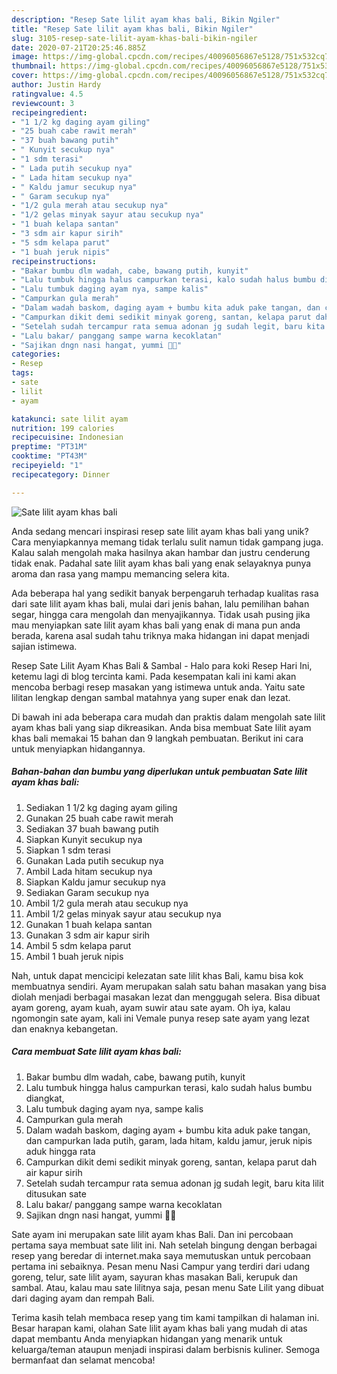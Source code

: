 ```yaml
---
description: "Resep Sate lilit ayam khas bali, Bikin Ngiler"
title: "Resep Sate lilit ayam khas bali, Bikin Ngiler"
slug: 3105-resep-sate-lilit-ayam-khas-bali-bikin-ngiler
date: 2020-07-21T20:25:46.885Z
image: https://img-global.cpcdn.com/recipes/40096056867e5128/751x532cq70/sate-lilit-ayam-khas-bali-foto-resep-utama.jpg
thumbnail: https://img-global.cpcdn.com/recipes/40096056867e5128/751x532cq70/sate-lilit-ayam-khas-bali-foto-resep-utama.jpg
cover: https://img-global.cpcdn.com/recipes/40096056867e5128/751x532cq70/sate-lilit-ayam-khas-bali-foto-resep-utama.jpg
author: Justin Hardy
ratingvalue: 4.5
reviewcount: 3
recipeingredient:
- "1 1/2 kg daging ayam giling"
- "25 buah cabe rawit merah"
- "37 buah bawang putih"
- " Kunyit secukup nya"
- "1 sdm terasi"
- " Lada putih secukup nya"
- " Lada hitam secukup nya"
- " Kaldu jamur secukup nya"
- " Garam secukup nya"
- "1/2 gula merah atau secukup nya"
- "1/2 gelas minyak sayur atau secukup nya"
- "1 buah kelapa santan"
- "3 sdm air kapur sirih"
- "5 sdm kelapa parut"
- "1 buah jeruk nipis"
recipeinstructions:
- "Bakar bumbu dlm wadah, cabe, bawang putih, kunyit"
- "Lalu tumbuk hingga halus campurkan terasi, kalo sudah halus bumbu diangkat,"
- "Lalu tumbuk daging ayam nya, sampe kalis"
- "Campurkan gula merah"
- "Dalam wadah baskom, daging ayam + bumbu kita aduk pake tangan, dan campurkan lada putih, garam, lada hitam, kaldu jamur, jeruk nipis aduk hingga rata"
- "Campurkan dikit demi sedikit minyak goreng, santan, kelapa parut dah air kapur sirih"
- "Setelah sudah tercampur rata semua adonan jg sudah legit, baru kita lilit ditusukan sate"
- "Lalu bakar/ panggang sampe warna kecoklatan"
- "Sajikan dngn nasi hangat, yummi 🤤🤭"
categories:
- Resep
tags:
- sate
- lilit
- ayam

katakunci: sate lilit ayam 
nutrition: 199 calories
recipecuisine: Indonesian
preptime: "PT31M"
cooktime: "PT43M"
recipeyield: "1"
recipecategory: Dinner

---
```



![Sate lilit ayam khas bali](https://img-global.cpcdn.com/recipes/40096056867e5128/751x532cq70/sate-lilit-ayam-khas-bali-foto-resep-utama.jpg)

Anda sedang mencari inspirasi resep sate lilit ayam khas bali yang unik? Cara menyiapkannya memang tidak terlalu sulit namun tidak gampang juga. Kalau salah mengolah maka hasilnya akan hambar dan justru cenderung tidak enak. Padahal sate lilit ayam khas bali yang enak selayaknya punya aroma dan rasa yang mampu memancing selera kita.

Ada beberapa hal yang sedikit banyak berpengaruh terhadap kualitas rasa dari sate lilit ayam khas bali, mulai dari jenis bahan, lalu pemilihan bahan segar, hingga cara mengolah dan menyajikannya. Tidak usah pusing jika mau menyiapkan sate lilit ayam khas bali yang enak di mana pun anda berada, karena asal sudah tahu triknya maka hidangan ini dapat menjadi sajian istimewa.

Resep Sate Lilit Ayam Khas Bali &amp; Sambal - Halo para koki Resep Hari Ini, ketemu lagi di blog tercinta kami. Pada kesempatan kali ini kami akan mencoba berbagi resep masakan yang istimewa untuk anda. Yaitu sate lilitan lengkap dengan sambal matahnya yang super enak dan lezat.


Di bawah ini ada beberapa cara mudah dan praktis dalam mengolah sate lilit ayam khas bali yang siap dikreasikan. Anda bisa membuat Sate lilit ayam khas bali memakai 15 bahan dan 9 langkah pembuatan. Berikut ini cara untuk menyiapkan hidangannya.

<!--inarticleads1-->

##### Bahan-bahan dan bumbu yang diperlukan untuk pembuatan Sate lilit ayam khas bali:

1. Sediakan 1 1/2 kg daging ayam giling
1. Gunakan 25 buah cabe rawit merah
1. Sediakan 37 buah bawang putih
1. Siapkan  Kunyit secukup nya
1. Siapkan 1 sdm terasi
1. Gunakan  Lada putih secukup nya
1. Ambil  Lada hitam secukup nya
1. Siapkan  Kaldu jamur secukup nya
1. Sediakan  Garam secukup nya
1. Ambil 1/2 gula merah atau secukup nya
1. Ambil 1/2 gelas minyak sayur atau secukup nya
1. Gunakan 1 buah kelapa santan
1. Gunakan 3 sdm air kapur sirih
1. Ambil 5 sdm kelapa parut
1. Ambil 1 buah jeruk nipis


Nah, untuk dapat mencicipi kelezatan sate lilit khas Bali, kamu bisa kok membuatnya sendiri. Ayam merupakan salah satu bahan masakan yang bisa diolah menjadi berbagai masakan lezat dan menggugah selera. Bisa dibuat ayam goreng, ayam kuah, ayam suwir atau sate ayam. Oh iya, kalau ngomongin sate ayam, kali ini Vemale punya resep sate ayam yang lezat dan enaknya kebangetan. 

<!--inarticleads2-->

##### Cara membuat Sate lilit ayam khas bali:

1. Bakar bumbu dlm wadah, cabe, bawang putih, kunyit
1. Lalu tumbuk hingga halus campurkan terasi, kalo sudah halus bumbu diangkat,
1. Lalu tumbuk daging ayam nya, sampe kalis
1. Campurkan gula merah
1. Dalam wadah baskom, daging ayam + bumbu kita aduk pake tangan, dan campurkan lada putih, garam, lada hitam, kaldu jamur, jeruk nipis aduk hingga rata
1. Campurkan dikit demi sedikit minyak goreng, santan, kelapa parut dah air kapur sirih
1. Setelah sudah tercampur rata semua adonan jg sudah legit, baru kita lilit ditusukan sate
1. Lalu bakar/ panggang sampe warna kecoklatan
1. Sajikan dngn nasi hangat, yummi 🤤🤭


Sate ayam ini merupakan sate lilit ayam khas Bali. Dan ini percobaan pertama saya membuat sate lilit ini. Nah setelah bingung dengan berbagai resep yang beredar di internet.maka saya memutuskan untuk percobaan pertama ini sebaiknya. Pesan menu Nasi Campur yang terdiri dari udang goreng, telur, sate lilit ayam, sayuran khas masakan Bali, kerupuk dan sambal. Atau, kalau mau sate lilitnya saja, pesan menu Sate Lilit yang dibuat dari daging ayam dan rempah Bali. 

Terima kasih telah membaca resep yang tim kami tampilkan di halaman ini. Besar harapan kami, olahan Sate lilit ayam khas bali yang mudah di atas dapat membantu Anda menyiapkan hidangan yang menarik untuk keluarga/teman ataupun menjadi inspirasi dalam berbisnis kuliner. Semoga bermanfaat dan selamat mencoba!
